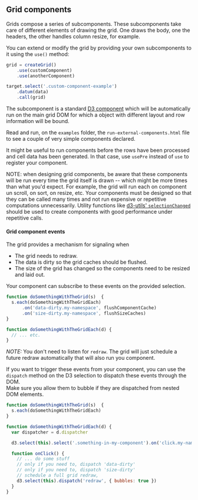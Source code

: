 ## Grid components

Grids compose a series of subcomponents.
These subcomponents take care of different elements of drawing the grid.
One draws the body, one the headers, the other handles column resize, for example.

You can extend or modify the grid by providing your own subcomponents to it using the `use()` method:

```javascript
grid = createGrid()
    .use(customComponent)
    .use(anotherComponent)

target.select('.custom-component-example')
    .datum(data)
    .call(grid)
```

The subcomponent is a standard [D3 component](http://bost.ocks.org/mike/chart/) which will be automatically run on the main grid DOM for which a object with different layout and row information will be bound.

Read and run, on the `examples` folder, the `run-external-components.html` file to see a couple of very simple components declared.

It might be useful to run components before the rows have been processed and cell data has been generated.
In that case, use `usePre` instead of `use` to register your component.

NOTE: when designing grid components, be aware that these components will be run every time the grid itself is drawn -- which might be more times than what you'd expect.  For example, the grid will run each on component un scroll, on sort, on resize, etc.
Your components must be designed so that they can be called many times and not run expensive or repetitive computations unnecessarily.
Utility functions like [d3-utils' `selectionChanged`](https://github.com/zambezi/d3-utils/blob/master/man/selection-changed.md) should be used to create components with good performance under repetitive calls.


#### Grid component events

The grid provides a mechanism for signaling when

* The grid needs to redraw.
* The data is dirty so the grid caches should be flushed.
* The size of the grid has changed so the components need to be resized and laid out.

Your component can subscribe to these events on the provided selection.

```javascript
function doSomethingWithTheGrid(s)  {
  s.each(doSomethingWithTheGridEach)
      .on('data-dirty.my-namespace', flushComponentCache)
      .on('size-dirty.my-namespace', flushSizeCaches)
}

function doSomethingWithTheGridEach(d) {
  // ... etc.
}
```

*NOTE:*
You don't need to listen for `redraw`.
The grid will just schedule a future redraw automatically that will also run you component.

If you want to trigger these events from your component, you can use the `dispatch` method on the D3 selection to dispatch these events through the DOM.  
Make sure you allow them to bubble if they are dispatched from nested DOM elements.

```javascript
function doSomethingWithTheGrid(s)  {
  s.each(doSomethingWithTheGridEach)
}

function doSomethingWithTheGridEach(d) {
  var dispatcher = d.dispatcher

  d3.select(this).select('.something-in-my-component').on('click.my-namespace', onClick)

  function onClick() {
    // ... do some stuff
    // only if you need to, dispatch 'data-dirty'
    // only if you need to, dispatch 'size-dirty'
    // schedule a full grid redraw,
    d3.select(this).dispatch('redraw', { bubbles: true })
  }
}
```
